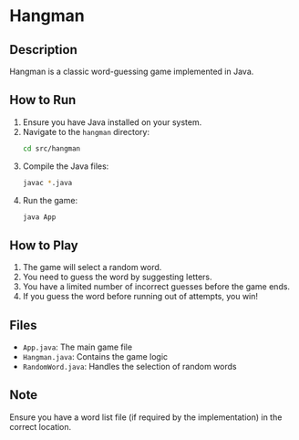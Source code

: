 # Hangman

## Description
Hangman is a classic word-guessing game implemented in Java.

## How to Run
1. Ensure you have Java installed on your system.
2. Navigate to the `hangman` directory:
   ```bash
   cd src/hangman
   ```
3. Compile the Java files:
   ```bash
   javac *.java
   ```
4. Run the game:
   ```bash
   java App
   ```

## How to Play
1. The game will select a random word.
2. You need to guess the word by suggesting letters.
3. You have a limited number of incorrect guesses before the game ends.
4. If you guess the word before running out of attempts, you win!

## Files
- `App.java`: The main game file
- `Hangman.java`: Contains the game logic
- `RandomWord.java`: Handles the selection of random words

## Note
Ensure you have a word list file (if required by the implementation) in the correct location.